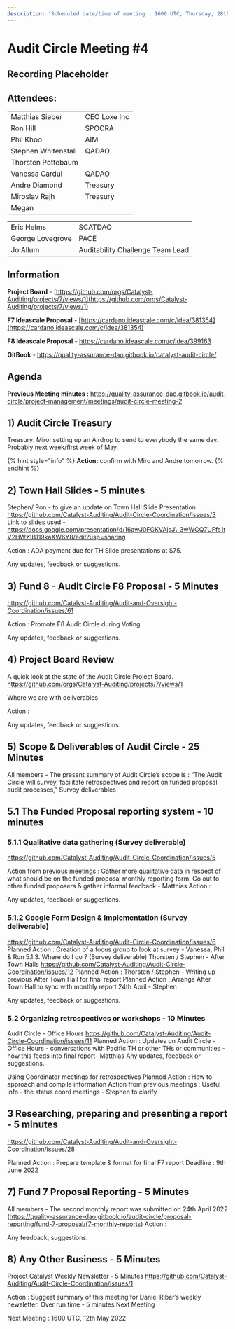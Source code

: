 ```yaml
---
description: 'Scheduled date/time of meeting : 1600 UTC, Thursday, 28th April 2022'
---
```


# Audit Circle Meeting #4

## Recording Placeholder

## Attendees:

|                     |              |
| ------------------- | ------------ |
| Matthias Sieber     | CEO Loxe Inc |
| Ron Hill            | SPOCRA       |
| Phil Khoo           | AIM          |
| Stephen Whitenstall | QADAO        |
| Thorsten Pottebaum  |              |
| Vanessa Cardui      | QADAO        |
| Andre Diamond       | Treasury     |
| Miroslav Rajh       | Treasury     |
| Megan               |              |

|                  |                                  |
| ---------------- | -------------------------------- |
| Eric Helms       | SCATDAO                          |
| George Lovegrove | PACE                             |
| Jo Allum         | Auditability Challenge Team Lead |

## Information

**Project Board** - [https://github.com/orgs/Catalyst-Auditing/projects/7/views/1](https://github.com/orgs/Catalyst-Auditing/projects/7/views/1)

**F7 Ideascale Proposal** - [https://cardano.ideascale.com/c/idea/381354](https://cardano.ideascale.com/c/idea/381354)

**F8 Ideascale Proposal** - https://cardano.ideascale.com/c/idea/399163

**GitBook** - https://quality-assurance-dao.gitbook.io/catalyst-audit-circle/

## Agenda

**Previous Meeting minutes :** https://quality-assurance-dao.gitbook.io/audit-circle/project-management/meetings/audit-circle-meeting-2

## 1) Audit Circle Treasury

Treasury: Miro: setting up an Airdrop to send to everybody the same day. Probably next week/first week of May.&#x20;

{% hint style="info" %}
**Action:** confirm with Miro and Andre tomorrow.
{% endhint %}

## 2) Town Hall Slides - 5 minutes

Stephen/ Ron - to give an update on Town Hall Slide Presentation https://github.com/Catalyst-Auditing/Audit-Circle-Coordination/issues/3 Link to slides used - https://docs.google.com/presentation/d/16awJ0FGKVAjsJ\_3wWGQ7UFfs1tV2HWz1B119kaXW6Y8/edit?usp=sharing

Action : ADA payment due for TH Slide presentations at $75.

Any updates, feedback or suggestions.

## 3) Fund 8 - Audit Circle F8 Proposal - 5 Minutes

https://github.com/Catalyst-Auditing/Audit-and-Oversight-Coordination/issues/61

Action : Promote F8 Audit Circle during Voting

Any updates, feedback or suggestions.

## 4) Project Board Review

A quick look at the state of the Audit Circle Project Board. https://github.com/orgs/Catalyst-Auditing/projects/7/views/1

Where we are with deliverables

Action :

Any updates, feedback or suggestions.

## 5) Scope & Deliverables of Audit Circle - 25 Minutes

All members - The present summary of Audit Circle’s scope is : “The Audit Circle will survey, facilitate retrospectives and report on funded proposal audit processes,” Survey deliverables

## 5.1 The Funded Proposal reporting system - 10 minutes

### 5.1.1 Qualitative data gathering (Survey deliverable)

https://github.com/Catalyst-Auditing/Audit-Circle-Coordination/issues/5

Action from previous meetings : Gather more qualitative data in respect of what should be on the funded proposal monthly reporting form. Go out to other funded proposers & gather informal feedback - Matthias Action :

Any updates, feedback or suggestions.&#x20;

### 5.1.2 Google Form Design & Implementation (Survey deliverable)&#x20;

https://github.com/Catalyst-Auditing/Audit-Circle-Coordination/issues/6 Planned Action : Creation of a focus group to look at survey - Vanessa, Phil & Ron 5.1.3. Where do I go ? (Survey deliverable) Thorsten / Stephen - After Town Halls https://github.com/Catalyst-Auditing/Audit-Circle-Coordination/issues/12 Planned Action : Thorsten / Stephen - Writing up previous After Town Hall for final report Planned Action : Arrange After Town Hall to sync with monthly report 24th April - Stephen

Any updates, feedback or suggestions.&#x20;

### 5.2 Organizing retrospectives or workshops - 10 Minutes

&#x20;Audit Circle - Office Hours https://github.com/Catalyst-Auditing/Audit-Circle-Coordination/issues/11 Planned Action : Updates on Audit Circle - Office Hours - conversations with Pacific TH or other THs or communities - how this feeds into final report- Matthias Any updates, feedback or suggestions.&#x20;

Using Coordinator meetings for retrospectives Planned Action : How to approach and compile information Action from previous meetings : Useful info - the status coord meetings - Stephen to clarify&#x20;

## 3 Researching, preparing and presenting a report - 5 minutes

&#x20;https://github.com/Catalyst-Auditing/Audit-and-Oversight-Coordination/issues/28

Planned Action : Prepare template & format for final F7 report Deadline : 9th June 2022

## 7) Fund 7 Proposal Reporting - 5 Minutes

All members - The second monthly report was submitted on 24th April 2022 (https://quality-assurance-dao.gitbook.io/audit-circle/proposal-reporting/fund-7-proposal/f7-monthly-reports) Action :

Any feedback, suggestions.

## 8) Any Other Business - 5 Minutes

Project Catalyst Weekly Newsletter - 5 Minutes https://github.com/Catalyst-Auditing/Audit-Circle-Coordination/issues/1

Action : Suggest summary of this meeting for Daniel Ribar’s weekly newsletter. Over run time - 5 minutes Next Meeting

Next Meeting : 1600 UTC, 12th May 2022
